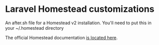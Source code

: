 # Laravel Homestead customizations

An after.sh file for a Homestead v2 installation. You'll need to put this in your ~/.homestead directory

The official Homestead documentation [is located here](http://laravel.com/docs/homestead?version=4.2).


